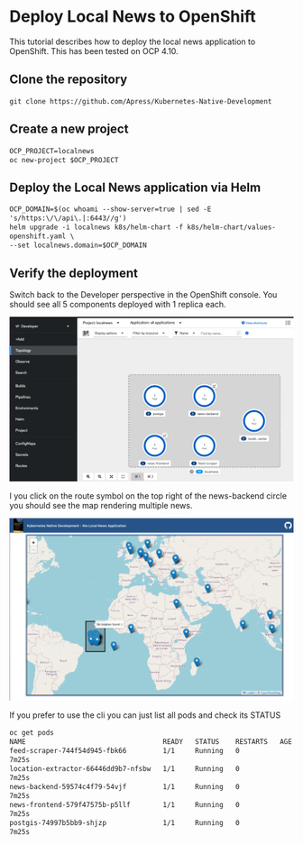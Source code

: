 # Deploy Local News to OpenShift
This tutorial describes how to deploy the local news application to OpenShift. This has been tested on OCP 4.10.

## Clone the repository
    git clone https://github.com/Apress/Kubernetes-Native-Development

## Create a new project
    OCP_PROJECT=localnews 
    oc new-project $OCP_PROJECT
    
## Deploy the Local News application via Helm 
    OCP_DOMAIN=$(oc whoami --show-server=true | sed -E 's/https:\/\/api\.|:6443//g')
    helm upgrade -i localnews k8s/helm-chart -f k8s/helm-chart/values-openshift.yaml \
    --set localnews.domain=$OCP_DOMAIN
    
## Verify the deployment
Switch back to the Developer perspective in the OpenShift console. You should see all 5 components deployed with 1 replica each.

![Topology](img/topology.png)

I you click on the route symbol on the top right of the news-backend circle you should see the map rendering multiple news.

![Map](img/map.png)

If you prefer to use the cli you can just list all pods and check its STATUS

    oc get pods
    NAME                                  READY   STATUS    RESTARTS   AGE
    feed-scraper-744f54d945-fbk66         1/1     Running   0          7m25s
    location-extractor-66446dd9b7-nfsbw   1/1     Running   0          7m25s
    news-backend-59574c4f79-54vjf         1/1     Running   0          7m25s
    news-frontend-579f47575b-p5llf        1/1     Running   0          7m25s
    postgis-74997b5bb9-shjzp              1/1     Running   0          7m25s

    
    
